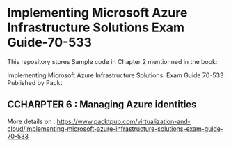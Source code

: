 # Implementing Microsoft Azure Infrastructure Solutions Exam Guide-70-533 
This repository stores Sample code in Chapter 2 mentionned in the book:

Implementing Microsoft Azure Infrastructure Solutions: Exam Guide 70-533 Published by Packt



## CCHARPTER 6 : Managing Azure identities





More details on : 
https://www.packtpub.com/virtualization-and-cloud/implementing-microsoft-azure-infrastructure-solutions-exam-guide-70-533
